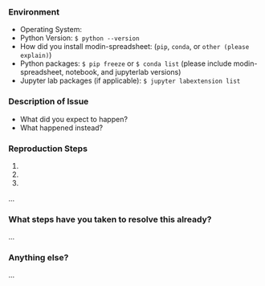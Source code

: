 ### Environment

* Operating System:
* Python Version: `$ python --version`
* How did you install modin-spreadsheet: (`pip`, `conda`, or `other (please explain)`)
* Python packages: `$ pip freeze` or `$ conda list` (please include modin-spreadsheet, notebook, and jupyterlab versions)
* Jupyter lab packages (if applicable): `$ jupyter labextension list`

### Description of Issue

* What did you expect to happen?
* What happened instead?

### Reproduction Steps

1.
2.
3.
...

### What steps have you taken to resolve this already?

...

### Anything else?

...
